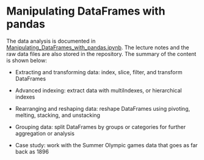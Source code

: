 # Manipulating DataFrames with pandas

The data analysis is documented in [Manipulating_DataFrames_with_pandas.ipynb](https://github.com/iDataist/Manipulating-DataFrames-with-pandas/blob/master/Manipulating_DataFrames_with_pandas.ipynb). The lecture notes and the raw data files are also stored in the repository. The summary of the content is shown below:

- Extracting and transforming data: index, slice, filter, and transform DataFrames

- Advanced indexing: extract data with multiIndexes, or hierarchical indexes

- Rearranging and reshaping data: reshape DataFrames using pivoting, melting, stacking, and unstacking

- Grouping data: split DataFrames by groups or categories for further aggregation or analysis

- Case study: work with the Summer Olympic games data that goes as far back as 1896
